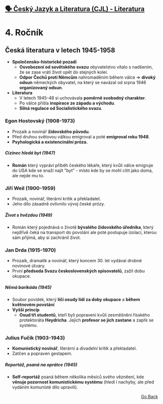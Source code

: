 ## <a href="./..">🗣️ Český Jazyk a Literatura (CJL) - Literatura</a>

# 4. Ročník

## Česká literatura v letech 1945-1958
- **Společensko-historické pozadí**
  - **Osvobození od sovětského svazu** obyvatelstvo vítalo s nadšením, že se zase vrátí život opět do stejných koleí.
  - **Odpor Čechů proti Němcům** nahromaděním během válce => **divoký odsun** německých obyvatel, na který se navázal od srpna 1946 **organizovaný odsun**.
- **Literatura**
  - V letech 1945-48 si uchovávala **poměrně svobodný charakter**.
  - Po válce přišla **inspirace ze západu a východu**.
  - **Silná regulace od Socialistického svazu**.
### Egon Hostovský (1908-1973)
- Prozaik a novinář **židovského původu**.
- Před druhou světovou válkou emigroval a poté **emigroval roku 1948**.
- **Psyhologická a existencinální próza.**
##### Cizinec hledá byt (1947)
- **Román** který vypráví příběh českého lékaře, který kvůli válce emigruje do USA kde se snaží najít "byt" - místo kde by se mohl cítit jako doma, ale nejde mu to.
### Jiří Weil (1900-1959)
- Prozaik, novinář, literární kritik a překladatel.
- Jeho dílo zásadně ovlivnilo vývoj české prózy.
##### Život s hvězdou (1949)
- Román který pojednává o životě **bývalého židovského úředníka**, který nejdřívě čeká na transport do povolání ale poté postupuje izolací, kterou sám přijímá, aby si zachránil život.
### Jan Drda (1915-1970)
- Prozaik, dramatik a novinář, který koncem 30. let vydával drobné novinové útvary.
- První **předseda Svazu československých spisovatelů**, zažil dobu okupace.
##### Němá barikáda (1945)
- Soubor povídek, který **líčí osudy lidí za doby okupace** a **během květnovém povstání**
- **Vyšší princip**
  - **Osud tří studentů**, kteří byli popraveni kvůli zesměšnění řísského protektoráta **Heydricha**. Jejich **profesor se jich zastane** a zapře se systému.
### Julius Fučík (1903-1943)
- **Komunistický novinář**, literární a divadelní kritik a překladatel.
- Zatčen a popraven gestapem.
##### Reportáž, psaná na oprátce (1945)
- **Self-reportáž** psaná během několika měsíců svého vězněení, kde **věnuje pozornost komunistickému systému** (hledí i nachyby, ale před vydáním komunisté dílo upravili).

<p align="right">
  <a href="./..">Go Back</a>
</p>

<!--
### jméno (rok-rok)
##### jménoKnihy (rok)
-->
